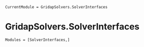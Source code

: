 
```@meta
CurrentModule = GridapSolvers.SolverInterfaces
```

# GridapSolvers.SolverInterfaces

```@autodocs
Modules = [SolverInterfaces,]
```
